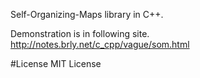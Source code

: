 Self-Organizing-Maps library in C++.

Demonstration is in following site.
http://notes.brly.net/c_cpp/vague/som.html

#License
MIT License